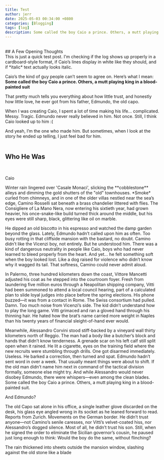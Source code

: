 ```yaml
---
title: Test
author: jerr
date: 2025-05-03 00:34:00 +0800
categories: [Blogging]
tags: [log]
description: Some called the boy Caio a prince. Others, a mutt playing king in a blood-painted suit.
---
```


<script src="{{ '/assets/js/dialogue.js' | relative_url }}"></script>
<br>
## A Few Opening Thoughts
<br>
This is just a quick test post. I'm checking if the log shows up properly in a cardboard-style format, if Caio’s lines display in white like they should, and if *italic* text actually looks italic.

Caio’s the kind of guy people can’t seem to agree on. Here’s what I mean:
**Some called the boy Caio a prince. Others, a mutt playing king in a blood-painted suit**

That pretty much tells you everything about how little trust, and honestly how little love, he ever got from his father, Edmundo, the old capo.

When I was creating Caio, I spent a lot of time making his life... complicated. Messy. Tragic. Edmundo never really believed in him. Not once. Still, I think Caio looked up to him :(

And yeah, I’m the one who made him. But sometimes, when I look at the story he ended up telling, I just feel bad for him.
<br><br>

## Who He Was
<br>
<div class="character-card">
  <div class="character-layout">
    <div class="character-profile">
      <div
        class="character-img-bg"
        style="background-image: url('https://cherr-pi.github.io/assets/img/character/caio.png');">
      </div>
      <p class="character-name">Caio</p>
    </div>
    <div class="character-text">
<p>Winter rain lingered over 'Casale Monaci', slicking the **cobblestone** alleys and dimming the gold shutters of the "old" townhouses. *Smoke* curled from chimneys, and in one of the older villas nestled near the sea’s edge, Camino Rosselli sat beneath a brass chandelier littered with flies. The Consigliere of La Mano Nera, now entering his sixtieth year, had grown heavier, his once-snake-like build turned thick around the middle, but his eyes were still sharp, black, glittering like oil on marble.</p>

<p>He dipped an old biscotto in his espresso and watched the damp garden beyond the glass. Lately, Edmundo hadn’t called upon him as often. Too busy rotting in that cliffside mansion with the bastard, no doubt. Camino didn’t like the Vicenzi boy, not entirely. But he understood him. There was a kind of dangerous neutrality in people like Caio, boys who had never learned to bleed properly from the heart. And yet… he felt something soft when the boy looked lost. Like a dog raised for violence who didn’t know why it wagged its tail. That softness, Camino could never admit aloud.</p>

<p>In Palermo, three hundred kilometers down the coast, Vittore Mancetti adjusted his coat as he stepped into the courtroom foyer. Fresh from laundering five million euros through a Neapolitan shipping company, Vitti had been summoned to attend a local council hearing, part of a calculated plan to slide loyal judges into place before the spring elections. His phone buzzed—it was from a contact in Rome. The Swiss consortium had pulled. Damn. Too much noise from Vicenzi’s side. The kid didn’t understand how to play the long game. Vitti grimaced and ran a gloved hand through his thinning hair. He hated how the brat’s name carried more weight in Naples than his twenty years of financial sleight-of-hand ever would.</p>

<p>Meanwhile, Alessandro Corvini stood stiff-backed by a vineyard wall thirty kilometers north of Reggio. The man had a body like a butcher’s block and hands that didn’t know tenderness. A grenade scar on his left calf still split open when it rained. He lit a cigarette, eyes on the training field where the new recruits were stumbling through drills. One got disarmed immediately. Useless. He barked a correction, then turned and spat. Edmundo hadn’t sent word in over a week. That usually meant things were about to shift. If the old man didn’t name him next in command of the tactical division formally, someone else might try. And while Alessandro would never disobey Edmundo, there were whispers—even among the clean blades. Some called the boy Caio a prince. Others, a mutt playing king in a blood-painted suit.</p>

<p>And Edmundo?</p>

<p>The old Capo sat alone in his office, a single leather glove discarded on the desk, his glass eye angled wrong in its socket as he leaned forward to read. Reports from Zurich. Movements on the German border. He didn’t trust anyone—not Camino’s senile caresses, nor Vitti’s velvet-coated hiss, nor Alessandro’s dogged silence. Most of all, he didn’t trust his son. Still, when he signed the order to eliminate the Sicilian governor’s cousin, he paused just long enough to think: Would the boy do the same, without flinching?</p>

<p>The rain thickened into sheets outside the mansion window, slashing against the old stone like a blade </p>
    </div>
  </div>
</div>
<br><br>
